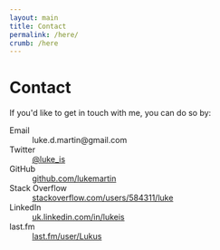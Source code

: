 ```yaml
---
layout: main
title: Contact
permalink: /here/
crumb: /here
---
```


# Contact

If you'd like to get in touch with me, you can do so by:

<dl>
	<dt>Email</dt>
	<dd>&#108;&#117;&#107;&#101;&#046;&#100;&#046;&#109;&#097;&#114;&#116;&#105;&#110;&#064;&#103;&#109;&#097;&#105;&#108;&#046;&#099;&#111;&#109;</dd>
	<dt>Twitter</dt>
	<dd><a href="http://twitter.com/luke_is">@luke_is</a></dd>
	<dt>GitHub</dt>
	<dd><a href="http://github.com/lukemartin">github.com/lukemartin</a></dd>
	<dt>Stack Overflow</dt>
	<dd><a href="http://stackoverflow.com/users/584311/luke">stackoverflow.com/users/584311/luke</a><dd>
	<dt>LinkedIn</dt>
	<dd><a href="http://uk.linkedin.com/in/lukeis/">uk.linkedin.com/in/lukeis</a></dd>
	<dt>last.fm</dt>
	<dd><a href="http://last.fm/user/Lukus">last.fm/user/Lukus</a></dd>
</dl>

